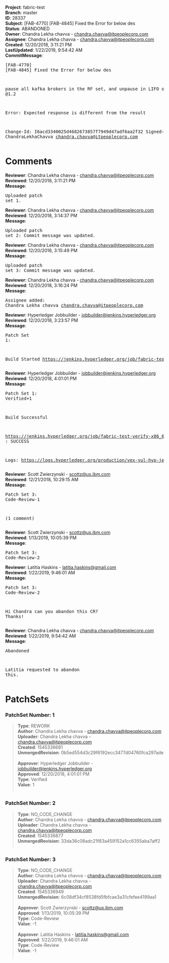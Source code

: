 <strong>Project</strong>: fabric-test</br><strong>Branch</strong>: master<br><strong>ID</strong>: 28337<br><strong>Subject</strong>: [FAB-4770] [FAB-4845] Fixed the Error for below des<br><strong>Status</strong>: ABANDONED<br><strong>Owner</strong>: Chandra Lekha chavva - chandra.chavva@itpeoplecorp.com<br><strong>Assignee</strong>: Chandra Lekha chavva - chandra.chavva@itpeoplecorp.com<br><strong>Created</strong>: 12/20/2018, 3:11:21 PM<br><strong>LastUpdated</strong>: 1/22/2019, 9:54:42 AM<br><strong>CommitMessage</strong>:<br><pre>[FAB-4770] [FAB-4845] Fixed the Error for below des

pause all kafka brokers in the RF set,
 and unpause in LIFO order -- @1.2

Error: Expected response is different from the result

Change-Id: I6acd3340025d4682673857f7949d47adf6aa2f32
Signed-off-by: ChandraLekhaChavva <chandra.chavva@itpeoplecorp.com>
</pre><h1>Comments</h1><strong>Reviewer</strong>: Chandra Lekha chavva - chandra.chavva@itpeoplecorp.com<br><strong>Reviewed</strong>: 12/20/2018, 3:11:21 PM<br><strong>Message</strong>: <pre>Uploaded patch set 1.</pre><strong>Reviewer</strong>: Chandra Lekha chavva - chandra.chavva@itpeoplecorp.com<br><strong>Reviewed</strong>: 12/20/2018, 3:14:37 PM<br><strong>Message</strong>: <pre>Uploaded patch set 2: Commit message was updated.</pre><strong>Reviewer</strong>: Chandra Lekha chavva - chandra.chavva@itpeoplecorp.com<br><strong>Reviewed</strong>: 12/20/2018, 3:15:49 PM<br><strong>Message</strong>: <pre>Uploaded patch set 3: Commit message was updated.</pre><strong>Reviewer</strong>: Chandra Lekha chavva - chandra.chavva@itpeoplecorp.com<br><strong>Reviewed</strong>: 12/20/2018, 3:16:24 PM<br><strong>Message</strong>: <pre>Assignee added: Chandra Lekha chavva <chandra.chavva@itpeoplecorp.com></pre><strong>Reviewer</strong>: Hyperledger Jobbuilder - jobbuilder@jenkins.hyperledger.org<br><strong>Reviewed</strong>: 12/20/2018, 3:23:57 PM<br><strong>Message</strong>: <pre>Patch Set 1:

Build Started https://jenkins.hyperledger.org/job/fabric-test-verify-x86_64/2395/</pre><strong>Reviewer</strong>: Hyperledger Jobbuilder - jobbuilder@jenkins.hyperledger.org<br><strong>Reviewed</strong>: 12/20/2018, 4:01:01 PM<br><strong>Message</strong>: <pre>Patch Set 1: Verified+1

Build Successful 

https://jenkins.hyperledger.org/job/fabric-test-verify-x86_64/2395/ : SUCCESS

Logs: https://logs.hyperledger.org/production/vex-yul-hyp-jenkins-3/fabric-test-verify-x86_64/2395</pre><strong>Reviewer</strong>: Scott Zwierzynski - scottz@us.ibm.com<br><strong>Reviewed</strong>: 12/21/2018, 10:29:15 AM<br><strong>Message</strong>: <pre>Patch Set 3: Code-Review-1

(1 comment)</pre><strong>Reviewer</strong>: Scott Zwierzynski - scottz@us.ibm.com<br><strong>Reviewed</strong>: 1/13/2019, 10:05:39 PM<br><strong>Message</strong>: <pre>Patch Set 3: Code-Review-2</pre><strong>Reviewer</strong>: Latitia Haskins - latitia.haskins@gmail.com<br><strong>Reviewed</strong>: 1/22/2019, 9:46:01 AM<br><strong>Message</strong>: <pre>Patch Set 3: Code-Review-2

Hi Chandra can you abandon this CR? Thanks!</pre><strong>Reviewer</strong>: Chandra Lekha chavva - chandra.chavva@itpeoplecorp.com<br><strong>Reviewed</strong>: 1/22/2019, 9:54:42 AM<br><strong>Message</strong>: <pre>Abandoned

Latitia requested to abandon this.</pre><h1>PatchSets</h1><h3>PatchSet Number: 1</h3><blockquote><strong>Type</strong>: REWORK<br><strong>Author</strong>: Chandra Lekha chavva - chandra.chavva@itpeoplecorp.com<br><strong>Uploader</strong>: Chandra Lekha chavva - chandra.chavva@itpeoplecorp.com<br><strong>Created</strong>: 1545336681<br><strong>UnmergedRevision</strong>: 0b5ed554d3c29f6192ecc3477d04760fca297ade<br><br><strong>Approver</strong>: Hyperledger Jobbuilder - jobbuilder@jenkins.hyperledger.org<br><strong>Approved</strong>: 12/20/2018, 4:01:01 PM<br><strong>Type</strong>: Verified<br><strong>Value</strong>: 1<br><br></blockquote><h3>PatchSet Number: 2</h3><blockquote><strong>Type</strong>: NO_CODE_CHANGE<br><strong>Author</strong>: Chandra Lekha chavva - chandra.chavva@itpeoplecorp.com<br><strong>Uploader</strong>: Chandra Lekha chavva - chandra.chavva@itpeoplecorp.com<br><strong>Created</strong>: 1545336877<br><strong>UnmergedRevision</strong>: 33da36c08adc21f83a459152a1cc6355aba7aff2<br><br></blockquote><h3>PatchSet Number: 3</h3><blockquote><strong>Type</strong>: NO_CODE_CHANGE<br><strong>Author</strong>: Chandra Lekha chavva - chandra.chavva@itpeoplecorp.com<br><strong>Uploader</strong>: Chandra Lekha chavva - chandra.chavva@itpeoplecorp.com<br><strong>Created</strong>: 1545336949<br><strong>UnmergedRevision</strong>: 6c08df34cf8538fd5fbfcae3a31cfefee4199aa1<br><br><strong>Approver</strong>: Scott Zwierzynski - scottz@us.ibm.com<br><strong>Approved</strong>: 1/13/2019, 10:05:39 PM<br><strong>Type</strong>: Code-Review<br><strong>Value</strong>: -1<br><br><strong>Approver</strong>: Latitia Haskins - latitia.haskins@gmail.com<br><strong>Approved</strong>: 1/22/2019, 9:46:01 AM<br><strong>Type</strong>: Code-Review<br><strong>Value</strong>: -1<br><br></blockquote>